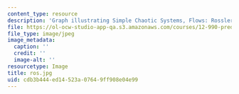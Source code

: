 ```yaml
---
content_type: resource
description: 'Graph illustrating Simple Chaotic Systems, Flows: Rossler'
file: https://ol-ocw-studio-app-qa.s3.amazonaws.com/courses/12-990-prediction-and-predictability-in-the-atmosphere-and-oceans-spring-2003/cdb3b444ed14523a07649ff908e04e99_ros.jpg
file_type: image/jpeg
image_metadata:
  caption: ''
  credit: ''
  image-alt: ''
resourcetype: Image
title: ros.jpg
uid: cdb3b444-ed14-523a-0764-9ff908e04e99
---
```

